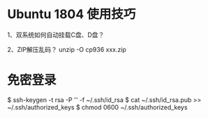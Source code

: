 # Ubuntu 1804 使用技巧
1、双系统如何自动挂载C盘、D盘？

2、ZIP解压乱码？
unzip -O cp936  xxx.zip


# 免密登录
$ ssh-keygen -t rsa -P '' -f ~/.ssh/id_rsa
$ cat ~/.ssh/id_rsa.pub >> ~/.ssh/authorized_keys
$ chmod 0600 ~/.ssh/authorized_keys
